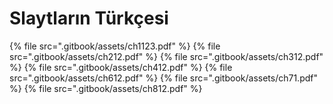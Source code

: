 # Slaytların Türkçesi

<!--Index-->

{% file src=".gitbook/assets/ch1123.pdf" %}
{% file src=".gitbook/assets/ch212.pdf" %}
{% file src=".gitbook/assets/ch312.pdf" %}
{% file src=".gitbook/assets/ch412.pdf" %}
{% file src=".gitbook/assets/ch612.pdf" %}
{% file src=".gitbook/assets/ch71.pdf" %}
{% file src=".gitbook/assets/ch812.pdf" %}

<!--Index-->
